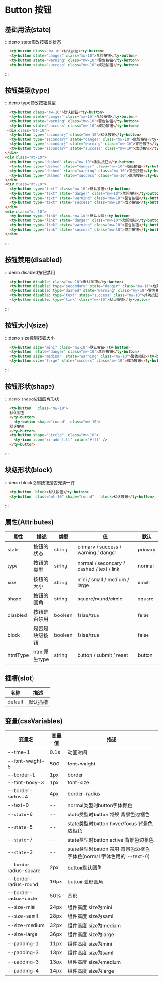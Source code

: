 # Button 按钮
## 基础用法(state)

:::demo  state修改按钮类状态
```html
  <ty-button class="mw-10">默认按钮</ty-button>
  <ty-button state="danger" class="mw-10">危险按钮</ty-button>
  <ty-button state="warning" class="mw-10">警告按钮</ty-button>
  <ty-button state="success" class="mw-10">成功按钮</ty-button>
```
:::


## 按钮类型(type)

:::demo  type修改按钮类型
```html
  <ty-button class="mw-10">默认按钮</ty-button>
  <ty-button state="danger" class="mw-10">危险按钮</ty-button>
  <ty-button state="warning" class="mw-10">警告按钮</ty-button>
  <ty-button state="success" class="mw-10">成功按钮</ty-button>
 <div class="mt-10">
  <ty-button type="secondary" class="mw-10">默认按钮</ty-button>
  <ty-button type="secondary" state="danger" class="mw-10">危险按钮</ty-button>
  <ty-button type="secondary" state="warning" class="mw-10">警告按钮</ty-button>
  <ty-button type="secondary" state="success" class="mw-10">成功按钮</ty-button>
</div>
<div class="mt-10">
  <ty-button type="dashed" class="mw-10">默认按钮</ty-button>
  <ty-button type="dashed" state="danger" class="mw-10">危险按钮</ty-button>
  <ty-button type="dashed" state="warning" class="mw-10">警告按钮</ty-button>
  <ty-button type="dashed" state="success" class="mw-10">成功按钮</ty-button>
</div>
<div class="mt-10">
  <ty-button type="text" class="mw-10">默认按钮</ty-button>
  <ty-button type="text" state="danger" class="mw-10">危险按钮</ty-button>
  <ty-button type="text" state="warning" class="mw-10">警告按钮</ty-button>
  <ty-button type="text" state="success" class="mw-10">成功按钮</ty-button>
</div>
<div class="mt-10">
  <ty-button type="link" class="mw-10">默认按钮</ty-button>
  <ty-button type="link" state="danger" class="mw-10">危险按钮</ty-button>
  <ty-button type="link" state="warning" class="mw-10">警告按钮</ty-button>
  <ty-button type="link" state="success" class="mw-10">成功按钮</ty-button>
</div> 

```
:::




## 按钮禁用(disabled)
:::demo  disabled按钮禁用
```html
  <ty-button disabled class="mw-10">默认按钮</ty-button>
  <ty-button disabled type="secondary" state="danger" class="mw-10">危险按钮</ty-button>
  <ty-button disabled type="dashed" state="warning" class="mw-10">警告按钮</ty-button>
  <ty-button disabled type="text" state="success" class="mw-10">成功按钮</ty-button>
  <ty-button disabled type="link" class="mw-10">默认按钮</ty-button>
```
:::
## 按钮大小(size)

:::demo  size控制按钮大小
```html
  <ty-button size="mini" class="mw-10">默认按钮</ty-button>
  <ty-button  state="danger" class="mw-10">危险按钮</ty-button>
  <ty-button size="medium"  state="warning" class="mw-10">警告按钮</ty-button>
  <ty-button size="large" state="success" class="mw-10">成功按钮</ty-button>
```
:::

## 按钮形状(shape)

:::demo  shape按钮圆角形状
```html
  <ty-button   class="mw-10">   
  默认按钮
  </ty-button>
    <ty-button shape="round"  class="mw-10">   
  默认按钮
  </ty-button>
  <ty-button shape="circle"  class="mw-10">   
    <ty-icon icon="ri-add-fill" color="#fff" />
  </ty-button>
```
:::


## 块级形状(block)

:::demo  block控制按钮是否充满一行
```html
  <ty-button  block>默认按钮</ty-button>
  <ty-button  class="mt-10" shape="round"   block>默认按钮</ty-button>
```
:::


## 属性(Attributes)

| 属性      | 描述    | 类型      | 值       | 默认   |
|----- |----- |----- |----- |-----  |
| state     | 按钮的状态  | string  | primary / success / warning / danger    | primary |
| type      | 按钮的类型  | string  | normal / secondary / dashed / text / link   | normal |
| size      | 按钮的大小  | string  | mini / small / medium / large  | small |
| shape     | 按钮的圆角  | string  | square/round/circle | square |
| disabled  | 按钮是否禁用  | boolean   | false/true | false   |
| block     | 是否是块级按钮  | boolean   | false/true | false   |
| htmlType  | html原生type | string | button / submit / reset | button |

## 插槽(slot)
| 名称      | 描述    |
|----- |----- |
| default | 默认插槽 |

## 变量(cssVariables)

<div class="cssVar">

| 变量名      | 变量值    | 描述 |
|----- |----- |----- |
| --time-1 | 0.1s | 动画时间 |
| --font-weight-5 | 500 | font-weight |
| --border-1 | 1px | border |
| --font-body-3 | 1px | font-size |
| --border-radius-4 | 4px | border-radius |
| --text-0 | -- | normal类型时button字体颜色
| --`state`-6 | -- | state类型时button 常规 背景色边框色
| --`state`-5 | -- | state类型时button hover/focus 背景色边框色
| --`state`-7 | -- | state类型时button active 背景色边框色
| --`state`-3 | -- | state类型时button 禁用 背景色边框色 字体色(normal 字体色用的 --text-0)
| --border-radius-square | 2px | button默认圆角 
| --border-radius-round  | 16px | button 弧形圆角
| --border-radius-circle | 50% | 圆形
| --size-mini | 24px | 组件高度 size为mini
| --size-samll | 28px | 组件高度 size为samll
| --size-medium | 32px | 组件高度 size为medium
| --size-large | 36px | 组件高度 size为large
| --padding-1 | 11px | 组件高度 size为mini
| --padding-3 | 13px | 组件高度 size为samll
| --padding-3 | 13px | 组件高度 size为medium
| --padding-4 | 14px | 组件高度 size为large




</div>





